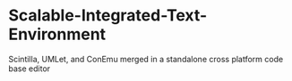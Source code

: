 # Scalable-Integrated-Text-Environment
Scintilla, UMLet, and ConEmu merged in a standalone cross platform code base editor
